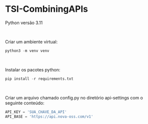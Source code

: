 # TSI-CombiningAPIs

Python versão 3.11

<br/>

Criar um ambiente virtual:
```py
python3 -m venv venv
```

<br/>

Instalar os pacotes python:
```py 
pip install -r requirements.txt
```

<br/>

Criar um arquivo chamado config.py no diretório api-settings com o seguinte conteúdo:
```py
API_KEY = 'SUA_CHAVE_DA_API'
API_BASE = 'https://api.nova-oss.com/v1'
```
